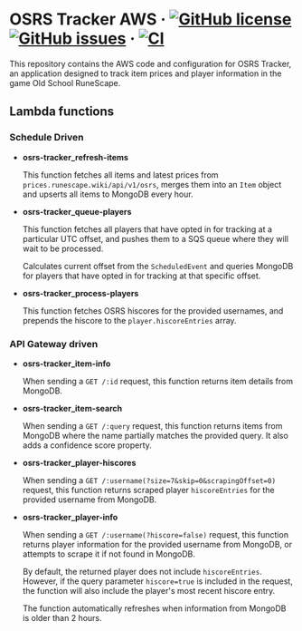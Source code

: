 # OSRS Tracker AWS &middot; [![GitHub license](https://img.shields.io/github/license/osrs-tracker/osrs-tracker-aws.svg)](https://github.com/osrs-tracker/osrs-tracker-aws/blob/master/LICENSE) [![GitHub issues](https://img.shields.io/github/issues/osrs-tracker/osrs-tracker-aws.svg)](https://github.com/osrs-tracker/osrs-tracker-aws/issues) &middot; [![CI](https://github.com/osrs-tracker/osrs-tracker-aws/actions/workflows/main.yml/badge.svg)](https://github.com/osrs-tracker/osrs-tracker-aws/actions/workflows/main.yml)

This repository contains the AWS code and configuration for OSRS Tracker, an application designed to track item prices
and player information in the game Old School RuneScape.

## Lambda functions

### Schedule Driven

- **osrs-tracker_refresh-items**

  This function fetches all items and latest prices from `prices.runescape.wiki/api/v1/osrs`, merges them into an `Item`
  object and upserts all items to MongoDB every hour.

- **osrs-tracker_queue-players**

  This function fetches all players that have opted in for tracking at a particular UTC offset, and pushes them to a SQS
  queue where they will wait to be processed.

  Calculates current offset from the `ScheduledEvent` and queries MongoDB for players that have opted in for tracking at
  that specific offset.

- **osrs-tracker_process-players**

  This function fetches OSRS hiscores for the provided usernames, and prepends the hiscore to the
  `player.hiscoreEntries` array.

### API Gateway driven

- **osrs-tracker_item-info**

  When sending a `GET /:id` request, this function returns item details from MongoDB.

- **osrs-tracker_item-search**

  When sending a `GET /:query` request, this function returns items from MongoDB where the name partially matches the
  provided query. It also adds a confidence score property.

- **osrs-tracker_player-hiscores**

  When sending a `GET /:username(?size=7&skip=0&scrapingOffset=0)` request, this function returns scraped player
  `hiscoreEntries` for the provided username from MongoDB.

- **osrs-tracker_player-info**

  When sending a `GET /:username(?hiscore=false)` request, this function returns player information for the provided
  username from MongoDB, or attempts to scrape it if not found in MongoDB.

  By default, the returned player does not include `hiscoreEntries`. However, if the query parameter `hiscore=true` is
  included in the request, the function will also include the player's most recent hiscore entry.

  The function automatically refreshes when information from MongoDB is older than 2 hours.
